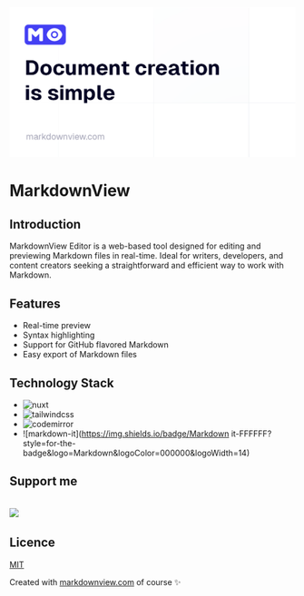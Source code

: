 <a href="https://markdownview.com">
  <img src="https://raw.githubusercontent.com/nethriis/markdownview/main/assets/images/og-image.png" />
</a>

# MarkdownView

## Introduction

MarkdownView Editor is a web-based tool designed for editing and previewing Markdown files in real-time. Ideal for writers, developers, and content creators seeking a straightforward and efficient way to work with Markdown.

## Features

- Real-time preview
- Syntax highlighting
- Support for GitHub flavored Markdown
- Easy export of Markdown files

## Technology Stack

- ![nuxt](https://img.shields.io/badge/Nuxt.js-00DC82?style=for-the-badge&logo=Nuxt.js&logoColor=FFFFFF&logoWidth=14)
- ![tailwindcss](https://img.shields.io/badge/Tailwind%20CSS-06B6D4?style=for-the-badge&logo=Tailwind%20CSS&logoColor=FFFFFF&logoWidth=14)
- ![codemirror](https://img.shields.io/badge/CodeMirror-D30707?style=for-the-badge&logo=CodeMirror&logoColor=FFFFFF&logoWidth=14)
- ![markdown-it](https://img.shields.io/badge/Markdown it-FFFFFF?style=for-the-badge&logo=Markdown&logoColor=000000&logoWidth=14)

## Support me

<br>
<a href="https://www.buymeacoffee.com/nethris">
  <img src="https://img.shields.io/badge/Buy%20Me%20A%20Coffee-FFDD00?style=for-the-badge&logo=Buy%20Me%20A%20Coffee&logoColor=000000&logoWidth=14" />
</a>

## Licence

[MIT](https://github.com/nethriis/markdownview/blob/main/LICENSE)

Created with [markdownview.com](https://markdownview.com) of course ✨

